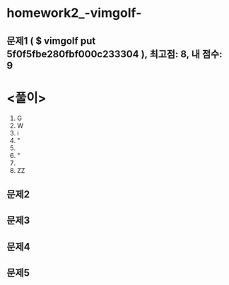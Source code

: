 # homework2_-vimgolf-

## 문제1 ( $ vimgolf put 5f0f5fbe280fbf000c233304 ), 최고점: 8, 내 점수: 9

# <풀이>
1) G
2) W
3) i
4) "
5) <End>
6) "
7) <Esc>
8) ZZ


## 문제2

## 문제3

## 문제4

## 문제5
